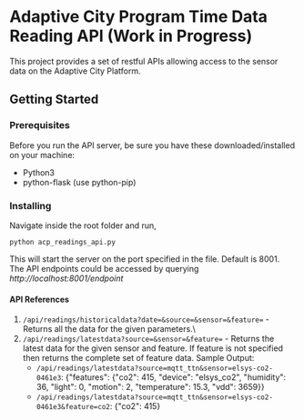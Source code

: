 # Adaptive City Program Time Data Reading API (Work in Progress)

This project provides a set of restful APIs allowing access to the sensor data on the Adaptive City Platform.

## Getting Started

### Prerequisites

Before you run the API server, be sure you have these downloaded/installed on your machine:

+ Python3
+ python-flask (use python-pip)

### Installing

Navigate inside the root folder and run,

```
python acp_readings_api.py
```

This will start the server on the port specified in the file. Default is 8001. The API endpoints could be accessed by querying *http://localhost:8001/endpoint*

#### API References
1. `/api/readings/historicaldata?date=&source=&sensor=&feature=` - Returns all the data for the given parameters.\
2. `/api/readings/latestdata?source=&sensor=&feature=` - Returns the latest data for the given sensor and feature. If feature is not specified then returns the complete set of feature data. Sample Output:
    + `/api/readings/latestdata?source=mqtt_ttn&sensor=elsys-co2-0461e3`: {"features": {"co2": 415, "device": "elsys_co2", "humidity": 36, "light": 0, "motion": 2, "temperature": 15.3, "vdd": 3659}}
    + `/api/readings/latestdata?source=mqtt_ttn&sensor=elsys-co2-0461e3&feature=co2`: {"co2": 415}